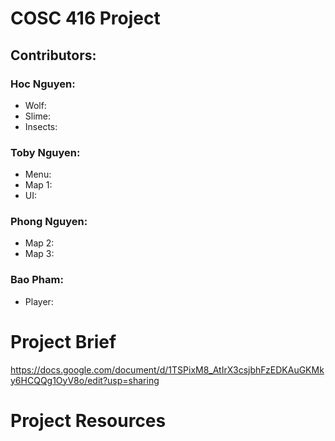 # COSC 416 Project

## Contributors: 
### Hoc Nguyen:
- Wolf:
- Slime:
- Insects:
### Toby Nguyen:
- Menu:
- Map 1:
- UI:
### Phong Nguyen:
- Map 2:
- Map 3:
### Bao Pham:
- Player:


# Project Brief

https://docs.google.com/document/d/1TSPixM8_AtIrX3csjbhFzEDKAuGKMky6HCQQg1OyV8o/edit?usp=sharing

# Project Resources


